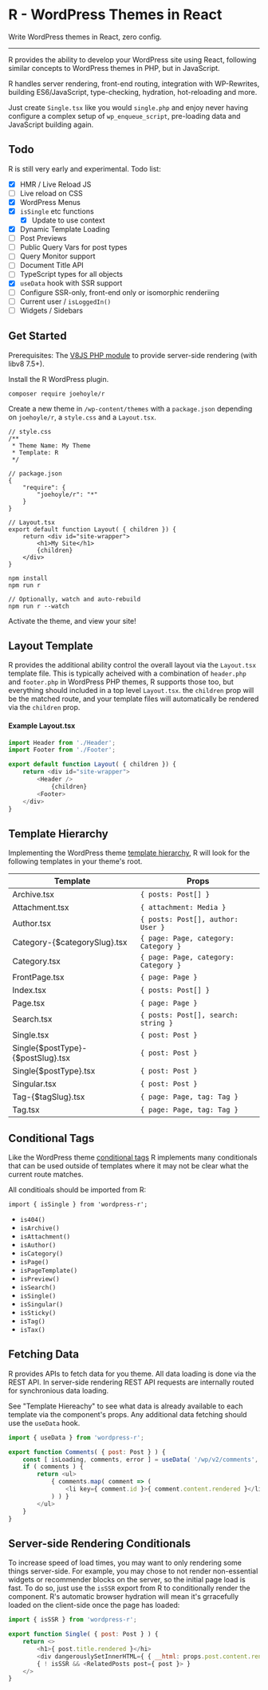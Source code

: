 # R - WordPress Themes in React

Write WordPress themes in React, zero config.

---

R provides the ability to develop your WordPress site using React, following similar concepts to WordPress themes in PHP, but in JavaScript.

R handles server rendering, front-end routing, integration with WP-Rewrites, building ES6/JavaScript, type-checking, hydration, hot-reloading and more.

Just create `Single.tsx` like you would `single.php` and enjoy never having configure a complex setup of `wp_enqueue_script`, pre-loading data and JavaScript building again.

## Todo

R is still very early and experimental. Todo list:

- [x] HMR / Live Reload JS
- [ ] Live reload on CSS
- [x] WordPress Menus
- [x] `isSingle` etc functions
   - [x] Update to use context
- [x] Dynamic Template Loading
- [ ] Post Previews
- [ ] Public Query Vars for post types
- [ ] Query Monitor support
- [ ] Document Title API
- [ ] TypeScript types for all objects
- [x] `useData` hook with SSR support
- [ ] Configure SSR-only, front-end only or isomorphic renderiing
- [ ] Current user / `isLoggedIn()`
- [ ] Widgets / Sidebars

## Get Started

Prerequisites: The [V8JS PHP module](https://github.com/phpv8/v8js/) to provide server-side rendering (with libv8 7.5+).

Install the R WordPress plugin.

`composer require joehoyle/r`

Create a new theme in `/wp-content/themes` with a `package.json` depending on `joehoyle/r`, a `style.css` and a `Layout.tsx`.

```
// style.css
/**
 * Theme Name: My Theme
 * Template: R
 */

// package.json
{
	"require": {
		"joehoyle/r": "*"
	}
}

// Layout.tsx
export default function Layout( { children }) {
	return <div id="site-wrapper">
		<h1>My Site</h1>
		{children}
	</div>
}
```

```
npm install
npm run r

// Optionally, watch and auto-rebuild
npm run r --watch
```

Activate the theme, and view your site!

## Layout Template

R provides the additional ability control the overall layout via the `Layout.tsx` template file. This is typically acheived with a combination of `header.php` and `footer.php` in WordPress PHP themes, R supports those too, but everything should included in a top level `Layout.tsx`. the `children` prop will be the matched route, and your template files will automatically be rendered via the `children` prop.

#### Example Layout.tsx

```js
import Header from './Header';
import Footer from './Footer';

export default function Layout( { children }) {
	return <div id="site-wrapper">
		<Header />
			{children}
		<Footer>
	</div>
}
```


## Template Hierarchy

Implementing the WordPress theme [template hierarchy](https://developer.wordpress.org/themes/basics/template-hierarchy/#single-post), R will look for the following templates in your theme's root.

|Template|Props|
|--|--|
|Archive.tsx|`{ posts: Post[] }`|
|Attachment.tsx|`{ attachment: Media }`|
|Author.tsx|`{ posts: Post[], author: User }`|
|Category-{$categorySlug}.tsx|`{ page: Page, category: Category }`|
|Category.tsx|`{ page: Page, category: Category }`|
|FrontPage.tsx|`{ page: Page }`|
|Index.tsx|`{ posts: Post[] }`|
|Page.tsx|`{ page: Page }`|
|Search.tsx|`{ posts: Post[], search: string }`|
|Single.tsx|`{ post: Post }`|
|Single{$postType}-{$postSlug}.tsx|`{ post: Post }`|
|Single{$postType}.tsx|`{ post: Post }`|
|Singular.tsx|`{ post: Post }`|
|Tag-{$tagSlug}.tsx|`{ page: Page, tag: Tag }`|
|Tag.tsx|`{ page: Page, tag: Tag }`|

## Conditional Tags

Like the WordPress theme [conditional tags](https://developer.wordpress.org/themes/basics/conditional-tags/) R implements many conditionals that can be used outside of templates where it may not be clear what the current route matches.

All conditioals should be imported from R:

```
import { isSingle } from 'wordpress-r';
```

- `is404()`
- `isArchive()`
- `isAttachment()`
- `isAuthor()`
- `isCategory()`
- `isPage()`
- `isPageTemplate()`
- `isPreview()`
- `isSearch()`
- `isSingle()`
- `isSingular()`
- `isSticky()`
- `isTag()`
- `isTax()`

## Fetching Data

R provides APIs to fetch data for you theme. All data loading is done via the REST API. In server-side rendering REST API requests are internally routed for synchronious data loading.

See "Template Hiereachy" to see what data is already available to each template via the component's props. Any additional data fetching should use the `useData` hook.

```js
import { useData } from 'wordpress-r';

export function Comments( { post: Post } ) {
	const [ isLoading, comments, error ] = useData( '/wp/v2/comments', { post: post.id } );
	if ( comments ) {
		return <ul>
			{ comments.map( comment => (
				<li key={ comment.id }>{ comment.content.rendered }</li>
			) ) }
		</ul>
	}
}
```

## Server-side Rendering Conditionals

To increase speed of load times, you may want to only rendering some things server-side. For example, you may chose to not render non-essential widgets or recommender blocks on the server, so the initial page load is fast. To do so, just use the `isSSR` export from R to conditionally render the component. R's automatic browser hydration will mean it's grracefully loaded on the client-side once the page has loaded:

```js
import { isSSR } from 'wordpress-r';

export function Single( { post: Post } ) {
	return <>
		<h1>{ post.title.rendered }</hi>
		<div dangerouslySetInnerHTML={ { __html: props.post.content.rendered } } />
		{ ! isSSR && <RelatedPosts post={ post }> }
	</>
}
```
